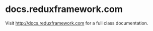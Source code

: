 docs.reduxframework.com
=======================

Visit http://docs.reduxframework.com for a full class documentation.

